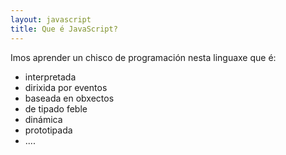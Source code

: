 ```yaml
---
layout: javascript
title: Que é JavaScript?
---
```

 Imos aprender un chisco de programación nesta linguaxe que é:


- interpretada
- dirixida por eventos
- baseada en obxectos
- de tipado feble
- dinámica
- prototipada
- ....

